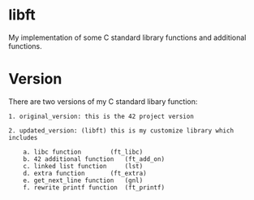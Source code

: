 # libft
My implementation of some C standard library functions and additional functions.

# Version
There are two versions of my C standard libary function:
	
	1. original_version: this is the 42 project version
	
	2. updated_version: (libft) this is my customize library which includes
	
		a. libc function		(ft_libc)
		b. 42 additional function	(ft_add_on)
		c. linked list function		(lst)
		d. extra function		(ft_extra)
		e. get_next_line function	(gnl)
		f. rewrite printf function	(ft_printf)

